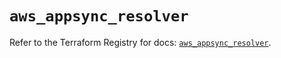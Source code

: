 # `aws_appsync_resolver`

Refer to the Terraform Registry for docs: [`aws_appsync_resolver`](https://registry.terraform.io/providers/hashicorp/aws/6.19.0/docs/resources/appsync_resolver).
